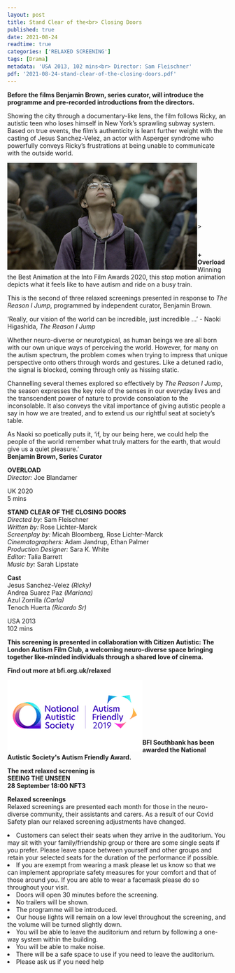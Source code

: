 ```yaml
---
layout: post
title: Stand Clear of the<br> Closing Doors
published: true
date: 2021-08-24
readtime: true
categories: ['RELAXED SCREENING']
tags: [Drama]
metadata: 'USA 2013, 102 mins<br> Director: Sam Fleischner'
pdf: '2021-08-24-stand-clear-of-the-closing-doors.pdf'
---
```

**Before the films Benjamin Brown, series curator, will introduce the programme and pre-recorded introductions from the directors.**<br>

Showing the city through a documentary-like lens, the film follows Ricky, an autistic teen who loses himself in New York’s sprawling subway system. Based on true events, the film’s authenticity is leant further weight with the casting of Jesus Sanchez-Velez, an actor with Asperger syndrome who powerfully conveys Ricky’s frustrations at being unable to communicate with the outside world.

<img style="float: left;" src="/img/stand-clear.png">
<br><br><br><br><br><br><br><br>><br><br><br>

**+ Overload**<br>
Winning the Best Animation at the Into Film Awards 2020, this stop motion animation depicts what it feels like to have autism and ride on a busy train.

This is the second of three relaxed screenings presented in response to _The Reason I Jump_, programmed by independent curator, Benjamin Brown.

‘Really, our vision of the world can be incredible, just incredible …’ - Naoki Higashida, _The Reason I Jump_

Whether neuro-diverse or neurotypical, as human beings we are all born with our own unique ways of perceiving the world. However, for many on the autism spectrum, the problem comes when trying to impress that unique perspective onto others through words and gestures. Like a detuned radio, the signal is blocked, coming through only as hissing static.

Channelling several themes explored so effectively by _The Reason I Jump_, the season expresses the key role of the senses in our everyday lives and the transcendent power of nature to provide consolation to the inconsolable. It also conveys the vital importance of giving autistic people a say in how we are treated, and to extend us our rightful seat at society’s table.

As Naoki so poetically puts it, ‘if, by our being here, we could help the people of the world remember what truly matters for the earth, that would give us a quiet pleasure.’<br>
**Benjamin Brown, Series Curator**<br>


**OVERLOAD**<br>
_Director:_ Joe Blandamer<br>

UK 2020<br>
5 mins<br>


**STAND CLEAR OF THE CLOSING DOORS**<br>
_Directed by:_ Sam Fleischner<br>
_Written by:_ Rose Lichter-Marck<br>
_Screenplay by:_ Micah Bloomberg, Rose Lichter-Marck<br>
_Cinematographers:_ Adam Jandrup, Ethan Palmer<br>
_Production Designer:_ Sara K. White<br>
_Editor:_ Talia Barrett<br>
_Music by:_ Sarah Lipstate<br>

**Cast**<br>
Jesus Sanchez-Velez _(Ricky)_<br>
Andrea Suarez Paz _(Mariana)_<br>
Azul Zorrilla _(Carla)_<br>
Tenoch Huerta _(Ricardo Sr)_<br>

USA 2013<br>
102 mins<br>


**This screening is presented in collaboration with Citizen Autistic: The London Autism Film Club, a welcoming neuro-diverse space bringing together like-minded individuals through a shared love of cinema.**<br>

**Find out more at  bfi.org.uk/relaxed**<br>

<img style="float: left;" src="/img/autistic_society.png"><br><br><br><br><br><br><br>

**BFI Southbank has been awarded the National Autistic Society's Autism Friendly Award.**<br>

**The next relaxed screening is** <br>
**SEEING THE UNSEEN**<br>
**28 September 18:00 NFT3**<br>


**Relaxed screenings**<br>
Relaxed screenings are presented each month for those in the neuro-diverse community, their assistants and carers. As a result of our Covid Safety plan our relaxed screening adjustments have changed.

<li>Customers can select their seats when they arrive in the auditorium. You may sit with your family/friendship group or there are some single seats if you prefer. Please leave space between yourself and other groups and retain your selected seats for the duration of the performance if possible.

<li>If you are exempt from wearing a mask please let us know so that we can implement appropriate safety measures for your comfort and that of those around you. If you are able to wear a facemask please do so throughout your visit.

<li>Doors will open 30 minutes before the screening.

<li>No trailers will be shown.

<li>The programme will be introduced.

<li>Our house lights will remain on a low level throughout the screening, and the volume will be turned slightly down.

<li>You will be able to leave the auditorium and return by following a one-way system within the building.

<li>You will be able to make noise.

<li>There will be a safe space to use if you need to leave the auditorium.

<li>Please ask us if you need help
<!--stackedit_data:
eyJoaXN0b3J5IjpbMjA2NzY3NDA0MSwtMTI2MTcyMzU2MiwxOT
QxNjk4OTY1LDczMDk5ODExNl19
-->
